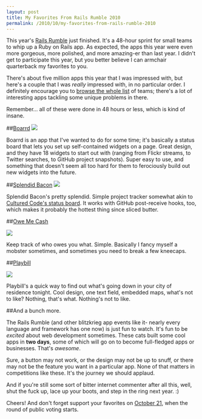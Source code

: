 ```yaml
---
layout: post
title: My Favorites From Rails Rumble 2010
permalink: /2010/10/my-favorites-from-rails-rumble-2010
---
```


This year's [Rails Rumble](http://railsrumble.com) just finished. It's a 48-hour
sprint for small teams to whip up a Ruby on Rails app. As expected, the apps
this year were even more gorgeous, more polished, and more amazing-er than last
year. I didn't get to participate this year, but you better believe I can
armchair quarterback my favorites to you.

There's about five million apps this year that I was impressed with, but here's
a couple that I was *really* impressed with, in no particular order. I
definitely encourage you to [browse the whole
list](http://railsrumble.com/teams) of teams; there's a lot of interesting apps
tackling some unique problems in there.

Remember... all of these were done in 48 hours or less, which is kind of
insane.

##[Boarrd](http://board.r10.railsrumble.com)
<a href="http://board.r10.railsrumble.com"><img src="http://cl.ly/2roZ/boarrd.png" /></a>

Boarrd is an app that I've wanted to do for some time; it's basically a status
board that lets you set up self-contained widgets on a page. Great design, and
they have 18 widgets to start out with (ranging from Flickr streams, to Twitter
searches, to GitHub project snapshots). Super easy to use, and something that
doesn't seem all too hard for them to ferociously build out new widgets into
the future.

##[Splendid Bacon](http://splendidbacon.com)
<a href="http://splendidbacon.com"><img src="http://cl.ly/2re4/splendid-bacon.png"></a>

Splendid Bacon's pretty splendid. Simple project tracker somewhat akin to 
[Cultured Code's status board](http://culturedcode.com/status). It works with
GitHub post-receive hooks, too, which makes it probably the hottest thing since
sliced butter.

##[Owe Me Cash](http://omecash.r10.railsrumble.com)

<a href="http://omecash.r10.railsrumble.com"><img src="http://cl.ly/2rvs/owe-me-cash.png" /></a>

Keep track of who owes you what. Simple. Basically I fancy myself a mobster
sometimes, and sometimes you need to break a few kneecaps.

##[Playbill](http://playbill.r10.railsrumble.com)

<a href="http://playbill.r10.railsrumble.com"><img src="http://cl.ly/2rr7/playbill.png" /></a>

Playbill's a quick way to find out what's going down in your city of residence
tonight. Cool design, one text field, embedded maps, what's not to like?
Nothing, that's what. Nothing's not to like.

##And a bunch more.

The Rails Rumble (and other blitzkrieg app events like it- nearly every language
and framework has one now) is just fun to watch. It's fun to be *excited* about
web development sometimes. These cats built some cool apps in **two days**,
some of which will go on to become full-fledged apps or businesses. That's
*awesome*.

Sure, a button may not work, or the design may not be up to snuff, or there may
not be the feature you want in a particular app. None of that matters in
competitions like these. It's the journey we should applaud.

And if you're still some sort of bitter internet commenter after all this,
well, shut the fuck up, lace up your boots, and step in the ring next year. :)

Cheers! And don't forget support your favorites on [October
21](http://railsrumble.com), when the round of public voting starts.
